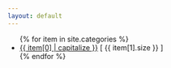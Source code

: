 ```yaml
---
layout: default
---
```



<ul>
{% for item in site.categories %}
 <li><a href="/blog/categories/{{ item[0] }}/">{{ item[0] | capitalize }}</a> [ {{ item[1].size }} ]</li>
{% endfor %}
</ul>

